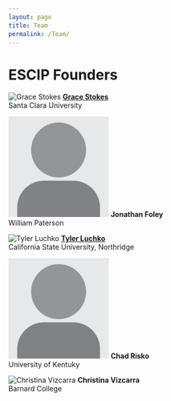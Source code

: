 ```yaml
---
layout: page
title: Team
permalink: /Team/
---
```


# ESCIP Founders

<img srcset="/assets/images/Grace_Stokes_1x.jpg 1x,
             /assets/images/Grace_Stokes_2x.jpg 2x,
             /assets/images/Grace_Stokes_3x.jpg 3x"
     src="/assets/images/person.png"
	 alt="Grace Stokes"
	 class="personal_photo">
[**Grace Stokes**](https://blogs.scu.edu/stokeslab/)  
Santa Clara University  

<div style="clear:both;"></div>

<img src="/assets/images/person.png"
	 alt="Jonathan Foley"
	 class="personal_photo">
**Jonathan Foley**  
William Paterson  

<div style="clear:both;"></div>

<img srcset="/assets/images/Tyler_Luchko_1x.jpg 1x,
             /assets/images/Tyler_Luchko_2x.jpg 2x,
             /assets/images/Tyler_Luchko_3x.jpg 3x"
     src="/assets/images/Tyler_Luchko_3x.jpg"
	 alt="Tyler Luchko"
	 class="personal_photo">
[**Tyler Luchko**](https://luchkolab.org)  
California State University, Northridge  

<div style="clear:both;"></div>

<img src="/assets/images/person.png"
	 alt="Chad Risko"
	 class="personal_photo">
**Chad Risko**  
University of Kentuky  

<div style="clear:both;"></div>

<img srcset="/assets/images/Christina_Vizcarra_1x.jpg 1x,
             /assets/images/Christina_Vizcarra_2x.jpg 2x,
             /assets/images/Christina_Vizcarra_3x.jpg 3x"
     src="/assets/images/person.png"
	 alt="Christina Vizcarra"
	 class="personal_photo">
**Christina Vizcarra**  
Barnard College  

